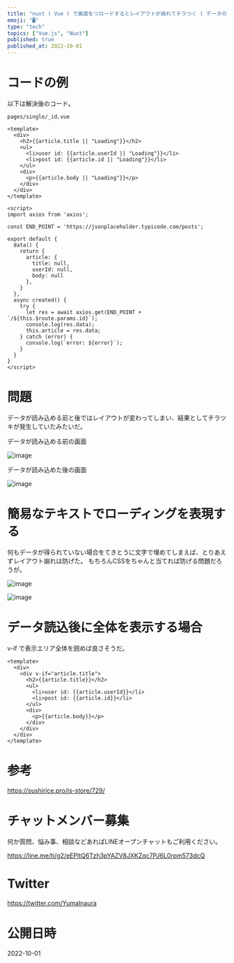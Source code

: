 ```yaml
---
title: "nuxt ( Vue ) で画面をリロードするとレイアウトが崩れてチラつく ( データのローディング中をテキストで表現する )"
emoji: "🖥"
type: "tech"
topics: ["Vue.js", "Nuxt"]
published: true
published_at: 2022-10-01
---
```


# コードの例

以下は解決後のコード。


`pages/single/_id.vue`

```vue
<template>
  <div>
    <h2>{{article.title || "Loading"}}</h2>
    <ul>
      <li>user id: {{article.userId || "Loading"}}</li>
      <li>post id: {{article.id || "Loading"}}</li>
    </ul>
    <div>
      <p>{{article.body || "Loading"}}</p>
    </div>
  </div>
</template>

<script>
import axios from 'axios';

const END_POINT = 'https://jsonplaceholder.typicode.com/posts';

export default {
  data() {
    return {
      article: {
        title: null,
        userId: null,
        body: null
      },
    }
  },
  async created() {
    try {
      let res = await axios.get(END_POINT + `/${this.$route.params.id}`);
      console.log(res.data);
      this.article = res.data;
    } catch (error) {
      console.log(`error: ${error}`);
    }
  }
}
</script>
```

# 問題

データが読み込める前と後ではレイアウトが変わってしまい、結果としてチラツキが発生していたみたいだ。


データが読み込める前の画面

![image](https://user-images.githubusercontent.com/13635059/193409975-011d7c20-7b73-40cb-99c4-94d6d411f1b8.png)

データが読み込めた後の画面

![image](https://user-images.githubusercontent.com/13635059/193409976-3b46e061-7c43-4ce9-ac3b-8db38b914b12.png)


# 簡易なテキストでローディングを表現する

何もデータが得られていない場合をてきとうに文字で埋めてしまえば、とりあえずレイアウト崩れは防げた。
もちろんCSSをちゃんと当てれば防げる問題だろうが。

![image](https://user-images.githubusercontent.com/13635059/193409979-9bcee366-60d1-4885-a69c-e4139cd5badf.png)

![image](https://user-images.githubusercontent.com/13635059/193409976-3b46e061-7c43-4ce9-ac3b-8db38b914b12.png)

# データ読込後に全体を表示する場合

v-if で表示エリア全体を囲めば良さそうだ。

```vue
<template>
  <div>
    <div v-if="article.title">
      <h2>{{article.title}}</h2>
      <ul>
        <li>user id: {{article.userId}}</li>
        <li>post id: {{article.id}}</li>
      </ul>
      <div>
        <p>{{article.body}}</p>
      </div>
    </div>
  </div>
</template>

```

# 参考

https://sushirice.pro/js-store/729/

# チャットメンバー募集


何か質問、悩み事、相談などあればLINEオープンチャットもご利用ください。

https://line.me/ti/g2/eEPltQ6Tzh3pYAZV8JXKZqc7PJ6L0rpm573dcQ


# Twitter

https://twitter.com/YumaInaura


# 公開日時

2022-10-01
